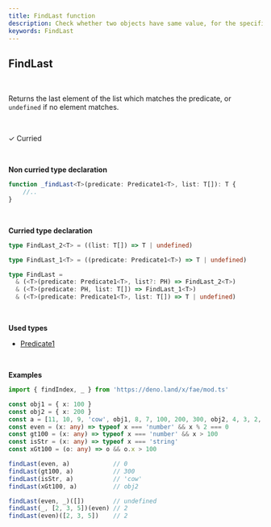 ```yaml
---
title: FindLast function
description: Check whether two objects have same value, for the specific property.
keywords: FindLast
---
```


## FindLast

<br>

Returns the last element of the list which matches the predicate, or `undefined` if no element matches.

<br>

&check; Curried

<br>

**Non curried type declaration**
```typescript
function _findLast<T>(predicate: Predicate1<T>, list: T[]): T {
    //..
}
```

<br>

**Curried type declaration**

```typescript
type FindLast_2<T> = ((list: T[]) => T | undefined)

type FindLast_1<T> = ((predicate: Predicate1<T>) => T | undefined)

type FindLast =
  & (<T>(predicate: Predicate1<T>, list?: PH) => FindLast_2<T>)
  & (<T>(predicate: PH, list: T[]) => FindLast_1<T>)
  & (<T>(predicate: Predicate1<T>, list: T[]) => T | undefined)
```

<br>

**Used types**
* [Predicate1](/types/Predicate1)

<br>

**Examples**
```typescript
import { findIndex, _ } from 'https://deno.land/x/fae/mod.ts'

const obj1 = { x: 100 }
const obj2 = { x: 200 }
const a = [11, 10, 9, 'cow', obj1, 8, 7, 100, 200, 300, obj2, 4, 3, 2, 1, 0]
const even = (x: any) => typeof x === 'number' && x % 2 === 0
const gt100 = (x: any) => typeof x === 'number' && x > 100
const isStr = (x: any) => typeof x === 'string'
const xGt100 = (o: any) => o && o.x > 100

findLast(even, a)            // 0
findLast(gt100, a)           // 300
findLast(isStr, a)           // 'cow'
findLast(xGt100, a)          // obj2

findLast(even, _)([])        // undefined
findLast(_, [2, 3, 5])(even) // 2
findLast(even)([2, 3, 5])    // 2
``` 